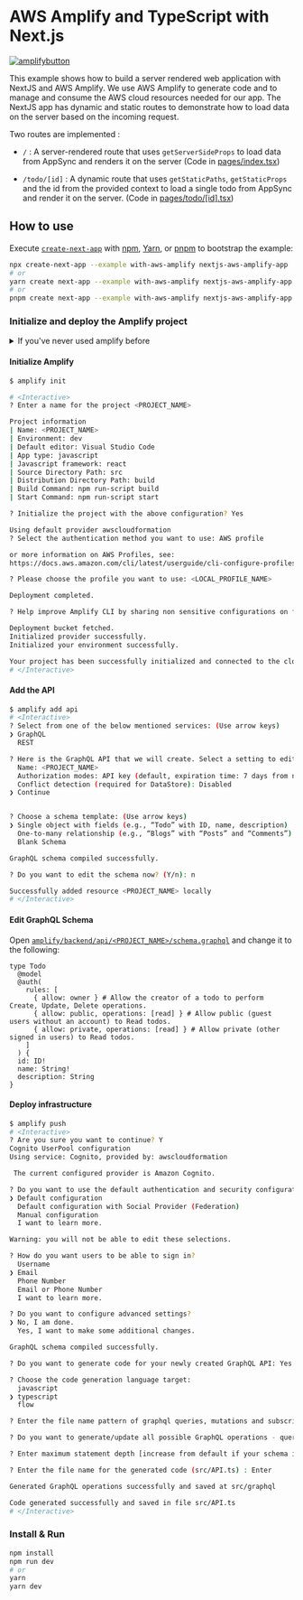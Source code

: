 # AWS Amplify and TypeScript with Next.js

[![amplifybutton](https://oneclick.amplifyapp.com/button.svg)](https://console.aws.amazon.com/amplify/home#/deploy?repo=https://github.com/vercel/next.js/tree/canary/examples/with-aws-amplify)

This example shows how to build a server rendered web application with NextJS and AWS Amplify. We use AWS Amplify to generate code and to manage and consume the AWS cloud resources needed for our app. The NextJS app has dynamic and static routes to demonstrate how to load data on the server based on the incoming request.

Two routes are implemented :

- `/` : A server-rendered route that uses `getServerSideProps` to load data from AppSync and renders it on the server (Code in [pages/index.tsx](src/pages/index.tsx))

- `/todo/[id]` : A dynamic route that uses `getStaticPaths`, `getStaticProps` and the id from the provided context to load a single todo from AppSync and render it on the server. (Code in [pages/todo/[id].tsx](src/pages/todo/[id].tsx))

## How to use

Execute [`create-next-app`](https://github.com/vercel/next.js/tree/canary/packages/create-next-app) with [npm](https://docs.npmjs.com/cli/init), [Yarn](https://yarnpkg.com/lang/en/docs/cli/create/), or [pnpm](https://pnpm.io) to bootstrap the example:

```bash
npx create-next-app --example with-aws-amplify nextjs-aws-amplify-app
# or
yarn create next-app --example with-aws-amplify nextjs-aws-amplify-app
# or
pnpm create next-app --example with-aws-amplify nextjs-aws-amplify-app
```

### Initialize and deploy the Amplify project

<details>
  <summary>If you've never used amplify before </summary>

#### Install Amplify

1. [Sign up](https://aws.amazon.com/free/) for an AWS account
2. Install the AWS Amplify cli:

```sh
npm install -g @aws-amplify/cli
```

[Read More](https://docs.amplify.aws/cli/)

#### Configure Amplify

1. Configure the Amplify cli

```bash
$ amplify configure

# <Interactive>
Follow these steps to set up access to your AWS account:

Sign in to your AWS administrator account:
https://console.aws.amazon.com/
Press Enter to continue

Specify the AWS Region
? region:  <AWS_REGION>

Specify the username of the new IAM user:
? user name:  <NEW_AWS_IAM_USERNAME>

Complete the user creation using the AWS console
Press Enter to continue

Enter the access key of the newly created user:
? accessKeyId:  <ACCESS_KEY_ID>

? secretAccessKey:  <SECRET_ACCESS_KEY>

This would update/create the AWS Profile in your local machine
? Profile Name:  <LOCAL_PROFILE_NAME>

Successfully set up the new user.
# </Interactive>
```

</details>

#### Initialize Amplify

```bash
$ amplify init

# <Interactive>
? Enter a name for the project <PROJECT_NAME>

Project information
| Name: <PROJECT_NAME>
| Environment: dev
| Default editor: Visual Studio Code
| App type: javascript
| Javascript framework: react
| Source Directory Path: src
| Distribution Directory Path: build
| Build Command: npm run-script build
| Start Command: npm run-script start

? Initialize the project with the above configuration? Yes

Using default provider awscloudformation
? Select the authentication method you want to use: AWS profile

or more information on AWS Profiles, see:
https://docs.aws.amazon.com/cli/latest/userguide/cli-configure-profiles.html

? Please choose the profile you want to use: <LOCAL_PROFILE_NAME>

Deployment completed.

? Help improve Amplify CLI by sharing non sensitive configurations on failures (y/N): y/N

Deployment bucket fetched.
Initialized provider successfully.
Initialized your environment successfully.

Your project has been successfully initialized and connected to the cloud!
# </Interactive>
```

#### Add the API

```sh
$ amplify add api
# <Interactive>
? Select from one of the below mentioned services: (Use arrow keys)
❯ GraphQL
  REST

? Here is the GraphQL API that we will create. Select a setting to edit or continue
  Name: <PROJECT_NAME>
  Authorization modes: API key (default, expiration time: 7 days from now)
  Conflict detection (required for DataStore): Disabled
❯ Continue


? Choose a schema template: (Use arrow keys)
❯ Single object with fields (e.g., “Todo” with ID, name, description)
  One-to-many relationship (e.g., “Blogs” with “Posts” and “Comments”)
  Blank Schema

GraphQL schema compiled successfully.

? Do you want to edit the schema now? (Y/n): n

Successfully added resource <PROJECT_NAME> locally
# </Interactive>
```

#### Edit GraphQL Schema

Open [`amplify/backend/api/<PROJECT_NAME>/schema.graphql`](amplify/backend/api/<PROJECT_NAME>/schema.graphql) and change it to the following:

```
type Todo
  @model
  @auth(
    rules: [
      { allow: owner } # Allow the creator of a todo to perform Create, Update, Delete operations.
      { allow: public, operations: [read] } # Allow public (guest users without an account) to Read todos.
      { allow: private, operations: [read] } # Allow private (other signed in users) to Read todos.
    ]
  ) {
  id: ID!
  name: String!
  description: String
}

```

#### Deploy infrastructure

```sh
$ amplify push
# <Interactive>
? Are you sure you want to continue? Y
Cognito UserPool configuration
Using service: Cognito, provided by: awscloudformation

 The current configured provider is Amazon Cognito.

? Do you want to use the default authentication and security configuration? (Use arrow keys)
❯ Default configuration
  Default configuration with Social Provider (Federation)
  Manual configuration
  I want to learn more.

Warning: you will not be able to edit these selections.

? How do you want users to be able to sign in?
  Username
❯ Email
  Phone Number
  Email or Phone Number
  I want to learn more.

? Do you want to configure advanced settings?
❯ No, I am done.
  Yes, I want to make some additional changes.

GraphQL schema compiled successfully.

? Do you want to generate code for your newly created GraphQL API: Yes

? Choose the code generation language target:
  javascript
❯ typescript
  flow

? Enter the file name pattern of graphql queries, mutations and subscriptions: (src/graphql/**/*.ts): Enter

? Do you want to generate/update all possible GraphQL operations - queries, mutations and subscriptions: Yes

? Enter maximum statement depth [increase from default if your schema is deeply nested] (2)

? Enter the file name for the generated code (src/API.ts) : Enter

Generated GraphQL operations successfully and saved at src/graphql

Code generated successfully and saved in file src/API.ts
# </Interactive>
```

### Install & Run

```bash
npm install
npm run dev
# or
yarn
yarn dev
```

